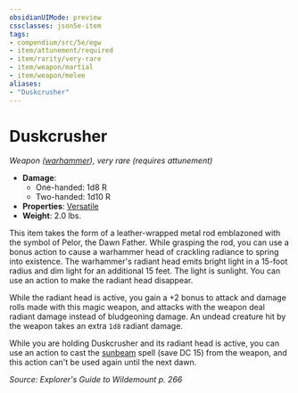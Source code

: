 ```yaml
---
obsidianUIMode: preview
cssclasses: json5e-item
tags:
- compendium/src/5e/egw
- item/attunement/required
- item/rarity/very-rare
- item/weapon/martial
- item/weapon/melee
aliases: 
- "Duskcrusher"
---
```

# Duskcrusher
*Weapon ([warhammer](Mechanics/items/warhammer.md)), very rare (requires attunement)*  

- **Damage**:
  - One-handed: 1d8 R
  - Two-handed: 1d10 R
- **Properties**: [Versatile](Mechanics/Rules/item-properties.md#Versatile)
- **Weight**: 2.0 lbs.

This item takes the form of a leather-wrapped metal rod emblazoned with the symbol of Pelor, the Dawn Father. While grasping the rod, you can use a bonus action to cause a warhammer head of crackling radiance to spring into existence. The warhammer's radiant head emits bright light in a 15-foot radius and dim light for an additional 15 feet. The light is sunlight. You can use an action to make the radiant head disappear.

While the radiant head is active, you gain a +2 bonus to attack and damage rolls made with this magic weapon, and attacks with the weapon deal radiant damage instead of bludgeoning damage. An undead creature hit by the weapon takes an extra `1d8` radiant damage.

While you are holding Duskcrusher and its radiant head is active, you can use an action to cast the [sunbeam](Mechanics/spells/sunbeam.md) spell (save DC 15) from the weapon, and this action can't be used again until the next dawn.

*Source: Explorer's Guide to Wildemount p. 266*